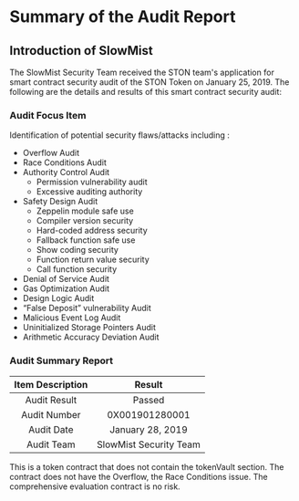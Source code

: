 
# Summary of the Audit Report

## Introduction of SlowMist

The SlowMist Security Team received the STON team's application for smart contract security
audit of the STON Token on January 25, 2019. The following are the details and results of this
smart contract security audit:

### Audit Focus Item 
Identification of potential security flaws/attacks including :
* Overflow Audit
* Race Conditions Audit
* Authority Control Audit
    * Permission vulnerability audit
    * Excessive auditing authority
* Safety Design Audit
    * Zeppelin module safe use
    * Compiler version security
    * Hard-coded address security
    * Fallback function safe use
    * Show coding security
    * Function return value security
    * Call function security
* Denial of Service Audit
* Gas Optimization Audit
* Design Logic Audit
* “False Deposit” vulnerability Audit
* Malicious Event Log Audit
* Uninitialized Storage Pointers Audit
* Arithmetic Accuracy Deviation Audit

### Audit Summary Report 
| Item Description | Result |
|     :---:       |     :---:       |
| Audit Result | Passed |
| Audit Number | 0X001901280001 |
| Audit Date | January 28, 2019 |
| Audit Team | SlowMist Security Team |

This is a token contract that does not contain the tokenVault section. The
contract does not have the Overflow, the Race Conditions issue. The comprehensive
evaluation contract is no risk.
